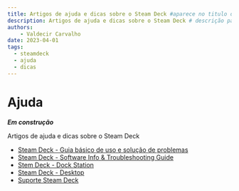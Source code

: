 ```yaml
---
title: Artigos de ajuda e dicas sobre o Steam Deck #aparece no titulo do navegador
description: Artigos de ajuda e dicas sobre o Steam Deck # descrição para meta tag
authors:
    - Valdecir Carvalho
date: 2023-04-01
tags:
  - steamdeck
  - ajuda
  - dicas
---
```



# Ajuda
**_Em construção_**

Artigos de ajuda e dicas sobre o Steam Deck

+ [Steam Deck - Guia básico de uso e solução de problemas](ajuda-steam-deck-uso-basico-e-resolucao-de-problemas.md)
+ [Steam Deck - Software Info & Troubleshooting Guide](ajuda-steam-deck-software-e-resolucao-de-problemas.md)
+ [Stem Deck - Dock Station](ajuda-steam-deck-docking-station.md)
+ [Steam Deck - Desktop](ajuda-steam-deck-desktop.md)
+ [Suporte Steam Deck](https://help.steampowered.com/pt-br/wizard/HelpWithSteamDeck)